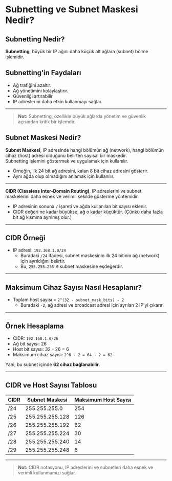 # Subnetting ve Subnet Maskesi Nedir?

## Subnetting Nedir?

**Subnetting**, büyük bir IP ağını daha küçük alt ağlara (subnet) bölme işlemidir.  

## Subnetting’in Faydaları

- Ağ trafiğini azaltır.  
- Ağ yönetimini kolaylaştırır.  
- Güvenliği artırabilir.  
- IP adreslerini daha etkin kullanmayı sağlar.

---
> **Not:** Subnetting, özellikle büyük ağlarda yönetim ve güvenlik açısından kritik bir işlemdir.

## Subnet Maskesi Nedir?

**Subnet Maskesi**, IP adresinde hangi bölümün ağ (network), hangi bölümün cihaz (host) adresi olduğunu belirten sayısal bir maskedir.  
Subnetting işlemini göstermek ve uygulamak için kullanılır.

- Örneğin, ilk 24 bit ağ adresini, kalan 8 bit cihaz adresini gösterir.  
- Aynı ağda olup olmadığını anlamak için kullanılır.

---

**CIDR (Classless Inter-Domain Routing)**, IP adreslerini ve subnet maskelerini daha esnek ve verimli şekilde gösterme yöntemidir.  

- IP adresinin sonuna `/` işareti ve ağda kullanılan bit sayısı eklenir.  
- CIDR değeri ne kadar büyükse, ağ o kadar küçüktür. (Çünkü daha fazla bit ağ kısmına ayrılmış olur.)

---

## CIDR Örneği

- IP adresi: `192.168.1.0/24`  
  - Buradaki `/24` ifadesi, subnet maskesinin ilk 24 bitinin ağ (network) için ayrıldığını belirtir.  
  - Bu, `255.255.255.0` subnet maskesine eşdeğerdir.

---

## Maksimum Cihaz Sayısı Nasıl Hesaplanır?

- Toplam host sayısı = `2^(32 - subnet_mask_bits) - 2`  
  - Buradaki `-2`, ağ adresi ve broadcast adresi için ayrılan 2 IP'yi çıkarır.

---

## Örnek Hesaplama

- CIDR: `192.168.1.0/26`  
- Ağ bit sayısı: 26  
- Host bit sayısı: 32 - 26 = 6  
- Maksimum cihaz sayısı: `2^6 - 2 = 64 - 2 = 62`

Yani, bu subnet içinde **62 cihaz bağlanabilir**.

---

## CIDR ve Host Sayısı Tablosu

| CIDR    | Subnet Maskesi      | Maksimum Host Sayısı |
|---------|---------------------|---------------------|
| /24     | 255.255.255.0       | 254                 |
| /25     | 255.255.255.128     | 126                 |
| /26     | 255.255.255.192     | 62                  |
| /27     | 255.255.255.224     | 30                  |
| /28     | 255.255.255.240     | 14                  |
| /29     | 255.255.255.248     | 6                   |

---

> **Not:** CIDR notasyonu, IP adreslerini ve subnetleri daha esnek ve verimli kullanmamızı sağlar.



